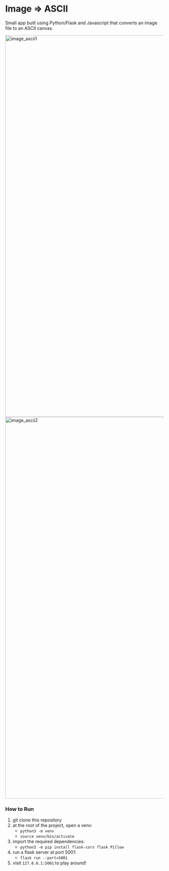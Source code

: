 # Image => ASCII

Small app built using Python/Flask and Javascript that converts an image file to an ASCII canvas. 

<img width="1208" alt="image_ascii1" src="https://github.com/user-attachments/assets/56e80709-eb82-42fd-83a0-17c5bb754545">


<img width="1208" alt="image_ascii2" src="https://github.com/user-attachments/assets/678be5bc-1879-4414-a0c3-6599b66cf013">


### How to Run

1. git clone this repository
2. at the root of the project, open a venv:
   - `python3 -m venv`
   - `source venv/bin/activate`
3. import the required dependencies:
   - `python3 -m pip install flask-cors flask Pillow`
4. run a flask server at port 5001:
   - `flask run --port=5001`
5. visit `127.0.0.1:5001` to play around!

